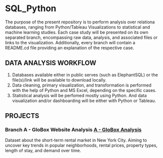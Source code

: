 # SQL_Python

The purpose of the present repository is to perform analysis over relationa databases, ranging from Python/Tableau Visualizations to statistical and machine learning studies. Each case study will be presented on its own separated branch, encompassing raw data, analysis, and associated files or links to the visualization. Additionally, every branch will contain a README.cd file providing an explanation of the respective case.

## DATA ANALYSIS WORKFLOW

1. Databases available either in  public serves (such as ElephantSQL) or the file(s)/link will be available to download locally.
2. Data cleaning, primary visualization, and transformation is performed with the help of Python and MS Excel, depending on the specific cases.
3. Statistical analysis will be perfomed mostly using Python. And data visualization and/or dashboarding will be either with Python or Tableau.


## PROJECTS

### Branch A - GloBox Website Analysis  [A - GloBox Analysis](../../tree/A---Short-Rental-NYC)


Dataset about the short-term rental market in New York City. Aiming to uncover key trends in popular neighborhoods, rental prices, property types, length of stay, and demand over time.

